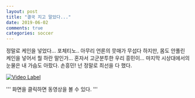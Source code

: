 ```yaml
---
layout: post
title: "결국 지고 말았다..."
date: 2019-06-02
comments: true
categories: soccer
---
```


정말로 케인을 넣었다… 포체티노.. 아무리 언론의 뭇매가 무섭다 하지만, 몸도 안풀린 케인을 넣어서 뭘 하란 말인가… 혼자서 고군분투한 우리 흥민이… 마지막 시상대에서의 눈물은 내 가슴도 아팠다. 손흥민! 넌 정말로 최선을 다 했다.


[![Video Label](http://img.youtube.com/vi/dc57IzsuKkw/0.jpg)](https://youtu.be/dc57IzsuKkw) 


''' 화면을 클릭하면 동영상을 볼 수 있다. '''
